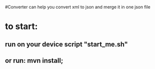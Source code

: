 #Converter can help you convert xml to json and merge it in one json file

# to start: 
## run on your device script "start_me.sh"
## or run: mvn install;
